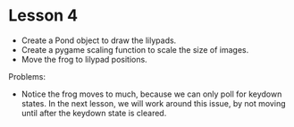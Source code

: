 # Lesson 4

- Create a Pond object to draw the lilypads.
- Create a pygame scaling function to scale the size of images.
- Move the frog to lilypad positions.

Problems:
- Notice the frog moves to much, because we can only poll for keydown states.
  In the next lesson, we will work around this issue, by not moving until
  after the keydown state is cleared.
  
